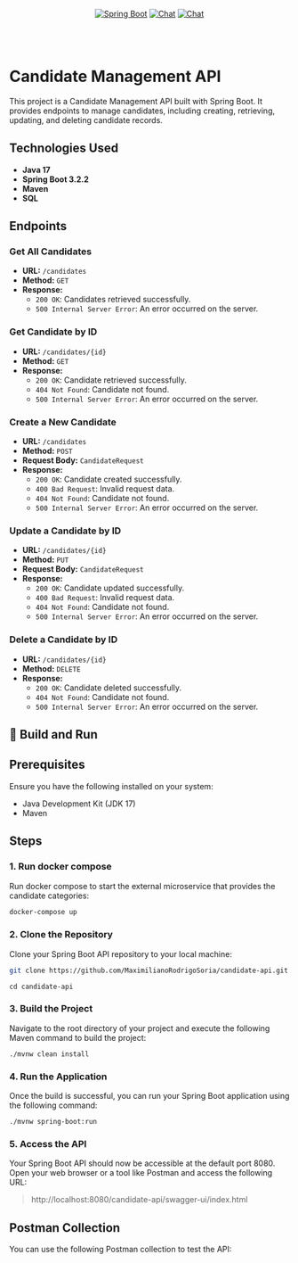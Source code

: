 <p align="center">
  <a href="#"><img src="https://img.shields.io/badge/Spring_Boot-3.2.2-brightgreen" alt="Spring Boot"></a>
  <a href="#"><img src="https://img.shields.io/badge/chat-on%20Discord-7289da.svg?sanitize=true" alt="Chat"></a>
  <a href="#"><img src="https://img.shields.io/badge/Java-17-orange" alt="Chat"></a>
</p>

<br>
<br>
<p align="center">

# Candidate Management API

This project is a Candidate Management API built with Spring Boot. It provides endpoints to manage candidates, including creating, retrieving, updating, and deleting candidate records.

## Technologies Used

- **Java 17**
- **Spring Boot 3.2.2**
- **Maven**
- **SQL**

## Endpoints

### Get All Candidates

- **URL:** `/candidates`
- **Method:** `GET`
- **Response:**
    - `200 OK`: Candidates retrieved successfully.
    - `500 Internal Server Error`: An error occurred on the server.

### Get Candidate by ID

- **URL:** `/candidates/{id}`
- **Method:** `GET`
- **Response:**
    - `200 OK`: Candidate retrieved successfully.
    - `404 Not Found`: Candidate not found.
    - `500 Internal Server Error`: An error occurred on the server.

### Create a New Candidate

- **URL:** `/candidates`
- **Method:** `POST`
- **Request Body:** `CandidateRequest`
- **Response:**
    - `200 OK`: Candidate created successfully.
    - `400 Bad Request`: Invalid request data.
    - `404 Not Found`: Candidate not found.
    - `500 Internal Server Error`: An error occurred on the server.

### Update a Candidate by ID

- **URL:** `/candidates/{id}`
- **Method:** `PUT`
- **Request Body:** `CandidateRequest`
- **Response:**
    - `200 OK`: Candidate updated successfully.
    - `400 Bad Request`: Invalid request data.
    - `404 Not Found`: Candidate not found.
    - `500 Internal Server Error`: An error occurred on the server.

### Delete a Candidate by ID

- **URL:** `/candidates/{id}`
- **Method:** `DELETE`
- **Response:**
    - `200 OK`: Candidate deleted successfully.
    - `404 Not Found`: Candidate not found.
    - `500 Internal Server Error`: An error occurred on the server.

## 🔨 Build and Run

## Prerequisites

Ensure you have the following installed on your system:

- Java Development Kit (JDK 17)
- Maven


## Steps


### 1. Run docker compose

Run docker compose to start the external microservice that provides the candidate categories:

```bash
docker-compose up
```
### 2. Clone the Repository

Clone your Spring Boot API repository to your local machine:

```bash
git clone https://github.com/MaximilianoRodrigoSoria/candidate-api.git
```
```
cd candidate-api
```

### 3. Build the Project

Navigate to the root directory of your project and execute the following Maven command to build the project:
```
./mvnw clean install
```

### 4. Run the Application
Once the build is successful, you can run your Spring Boot application using the following command:
```
./mvnw spring-boot:run
```

### 5. Access the API
Your Spring Boot API should now be accessible at the default port 8080. Open your web browser or a tool like Postman and access the following URL:

> http://localhost:8080/candidate-api/swagger-ui/index.html

## Postman Collection

You can use the following Postman collection to test the API:


